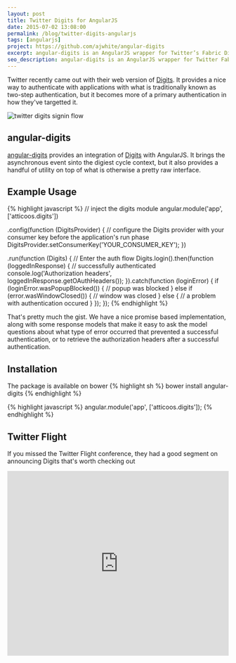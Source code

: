 ```yaml
---
layout: post
title: Twitter Digits for AngularJS
date: 2015-07-02 13:08:00
permalink: /blog/twitter-digits-angularjs
tags: [angularjs]
project: https://github.com/ajwhite/angular-digits
excerpt: angular-digits is an AngularJS wrapper for Twitter’s Fabric Digits. It provides context with the digest cycle for asynchronous events, as well as a lot of additional utility.
seo_description: angular-digits is an AngularJS wrapper for Twitter Fabric's Digits sdk
---
```


Twitter recently came out with their web version of <a href="https://get.fabric.io/digits" title="Twitter fabric digits" target="_blank">Digits</a>. It provides a nice way to authenticate with applications with what is traditionally known as two-step authentication, but it becomes more of a primary authentication in how they've targetted it.

![twitter digits signin flow](/dist/images/blog/twitter-digits/signin-dialog.png)

## angular-digits

<a href="https://github.com/ajwhite/angular-digits" title="angular-digits on Github" target="_blank">angular-digits</a> provides an integration of <a href="https://get.fabric.io/digits" title="Twitter fabric digits" target="_blank">Digits</a> with AngularJS. It brings the asynchronous event sinto the digiest cycle context, but it also provides a handful of utility on top of what is otherwise a pretty raw interface.

## Example Usage

{% highlight javascript %}
// inject the digits module
angular.module('app', ['atticoos.digits'])

.config(function (DigitsProvider) {
  // configure the Digits provider with your consumer key before the application's run phase
  DigitsProvider.setConsumerKey('YOUR_CONSUMER_KEY');
})

.run(function (Digits) {
  // Enter the auth flow
  Digits.login().then(function (loggedInResponse) {
    // successfully authenticated
    console.log('Authorization headers', loggedInResponse.getOAuthHeaders());
  }).catch(function (loginError) {
    if (loginError.wasPopupBlocked()) {
      // popup was blocked
    } else if (error.wasWindowClosed()) {
      // window was closed
    } else {
      // a problem with authentication occured
    }
  });
});
{% endhighlight %}

That's pretty much the gist. We have a nice promise based implementation, along with some response models that make it easy to ask the model questions about what type of error occurred that prevented a successful authentication, or to retrieve the authorization headers after a successful authentication.

## Installation

The package is available on bower
{% highlight sh %}
bower install angular-digits
{% endhighlight %}

{% highlight javascript %}
angular.module('app', ['atticoos.digits']);
{% endhighlight %}

## Twitter Flight

If you missed the Twitter Flight conference, they had a good segment on announcing Digits that's worth checking out<br/>
<iframe width="100%" height="420" src="https://www.youtube.com/embed/KilgexyjPsA" frameborder="0" allowfullscreen></iframe>

[digits]: https://get.fabric.io/digits
[angular-digits]: https://github.com/ajwhite/angular-digits
